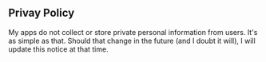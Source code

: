 ## Privay Policy

My apps do not collect or store private personal information from users.  It's as simple as that.  Should that change in the future (and I doubt it will), I will update this notice at that time.
